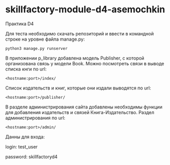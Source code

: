 # skillfactory-module-d4-asemochkin
Практика D4

Для теста необходимо скачать репозиторий и ввести в командной строке на уровне файла manage.py:
```
python3 manage.py runserver
```

В приложении p_library добавлена модель Publisher, с которой организована связь у модели Book. Можно посмотреть связи в выводе списка кнги по url:
```
<hostname:port>/index/
```

Список издательств и книг, которые они издали выводятся по url: 
```
<hostname:port>/publisher/
```
В разделе администрирования сайта добавлены необходимы функции для добавления издательств и связей Книга-Издательство. Раздел администрирования по url:
```
<hostname:port>/admin/
```
Данны для входа:

login: test_user

password: skillfactoryd4
